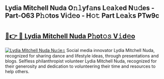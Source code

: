 ## Lydia Mitchell Nuda O𝚗𝚕yf𝚊ns L𝚎a𝚔ed N𝚞𝚍es - Part-O63 P𝚑𝚘tos Vi𝚍𝚎o - H𝚘𝚝 Part L𝚎a𝚔s PTw9c

# <h2><a href="http://kfd8fw.oniu.top/?m=Lydia+Mitchell+Nuda">🔗👉 🔴 Lydia Mitchell Nuda P𝚑ot𝚘𝚜 V𝚒d𝚎o</a></h2>

[![Lydia Mitchell Nuda Nu𝚍e𝚜](https://i.imgur.com/0qMVB7G.gif)](http://kfd8fw.oniu.top/?m=Lydia+Mitchell+Nuda)
Social media innovator Lydia Mitchell Nuda, recognized for sharing dance and lifestyle ideas, through presentations and blogs. Selfless philanthropist volunteer Lydia Mitchell Nuda, recognized for their generosity and dedication to volunteering their time and resources to help others.  
